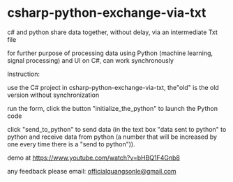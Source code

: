 # csharp-python-exchange-via-txt
c# and python share data together, without delay, via an intermediate Txt file

for further purpose of processing data using Python (machine learning, signal processing) and UI on C#, can work synchronously 


Instruction:

use the C# project in csharp-python-exchange-via-txt, the"old" is the old version without synchronization

run the form, click the button "initialize_the_python" to launch the Python code

click "send_to_python" to send data (in the text box "data sent to python" to python and receive data from python (a number that will be increased by one every time there is a "send to python")).

demo at https://www.youtube.com/watch?v=bHBQ1F4Gnb8

any feedback please email: officialquangsonle@gmail.com
